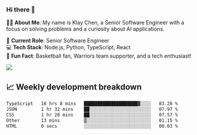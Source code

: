 ### Hi there 👋

👨‍💻 **About Me**: My name is Klay Chen, a Senior Software Engineer with a focus on solving problems and a curiosity about AI applications.

💼 **Current Role**: Senior Software Engineer  
💻 **Tech Stack**: Node.js, Python, TypeScript, React  
🏀 **Fun Fact**: Basketball fan, Warriors team supporter, and a tech enthusiast!

<img align="center" src="https://github-readme-stats.vercel.app/api?username=nameczz&show_icons=true&hide_title=true&theme=dracula" />

## 📈 Weekly development breakdown

<!--START_SECTION:waka-->

```txt
TypeScript   16 hrs 8 mins   ████████████████████▓░░░░   83.28 %
JSON         1 hr 32 mins    ██░░░░░░░░░░░░░░░░░░░░░░░   07.97 %
CSS          1 hr 28 mins    ██░░░░░░░░░░░░░░░░░░░░░░░   07.57 %
Other        13 mins         ▒░░░░░░░░░░░░░░░░░░░░░░░░   01.15 %
HTML         0 secs          ░░░░░░░░░░░░░░░░░░░░░░░░░   00.03 %
```

<!--END_SECTION:waka-->
